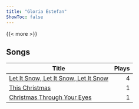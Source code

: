 ```yaml
---
title: "Gloria Estefan"
ShowToc: false
---
```


{{< more >}}

## Songs
Title | Plays 
----- | -----: 
[Let It Snow, Let It Snow, Let It Snow](/songs/let-it-snow-let-it-snow-let-it-snow) | 4
[This Christmas](/songs/this-christmas) | 1
[Christmas Through Your Eyes](/songs/christmas-through-your-eyes) | 1

